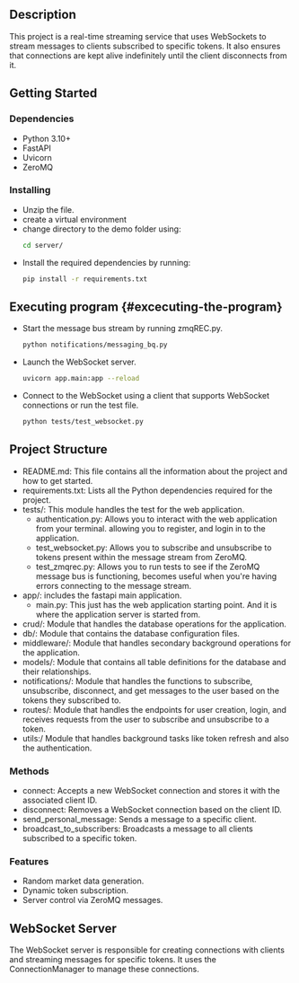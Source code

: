 ## Description

This project is a real-time streaming service that uses WebSockets to stream messages to clients subscribed to specific tokens. It also ensures that connections are kept alive indefinitely until the client disconnects from it.

## Getting Started

### Dependencies

- Python 3.10+
- FastAPI
- Uvicorn
- ZeroMQ

### Installing

- Unzip the file.
- create a virtual environment
- change directory to the demo folder using:
  ```bash
  cd server/
  ```
- Install the required dependencies by running:
  ```bash
  pip install -r requirements.txt
  ```

## Executing program {#excecuting-the-program}

- Start the message bus stream by running zmqREC.py.

  ```bash
  python notifications/messaging_bq.py
  ```
- Launch the WebSocket server.

  ```bash
  uvicorn app.main:app --reload
  ```
- Connect to the WebSocket using a client that supports WebSocket connections or run the test file.

  ```bash
  python tests/test_websocket.py
  ```

## Project Structure

- README.md: This file contains all the information about the project and how to get started.
- requirements.txt: Lists all the Python dependencies required for the project.
- tests/: This module handles the test for the web application.
  - authentication.py: Allows you to interact with the web application from your terminal. allowing you to register, and login in to the application.
  - test_websocket.py: Allows you to subscribe and unsubscribe to tokens present within the message stream from ZeroMQ.
  - test_zmqrec.py: Allows you to run tests to see if the ZeroMQ message bus is functioning, becomes useful when you're having errors connecting to the message stream.
- app/: includes the fastapi main application.
  - main.py: This just has the web application starting point. And it is where the application server is started from.
- crud/: Module that handles the database operations for the application.
- db/: Module that contains the database configuration files.
- middleware/: Module that handles secondary background operations for the application.
- models/: Module that contains all table definitions for the database and their relationships.
- notifications/: Module that handles the functions to subscribe, unsubscribe, disconnect, and get messages to the user based on the tokens they subscribed to.
- routes/: Module that handles the endpoints for user creation, login, and receives requests from the user to subscribe and unsubscribe to a token.
- utils:/ Module that handles background tasks like token refresh and also the authentication.

### Methods

- connect: Accepts a new WebSocket connection and stores it with the associated client ID.
- disconnect: Removes a WebSocket connection based on the client ID.
- send_personal_message: Sends a message to a specific client.
- broadcast_to_subscribers: Broadcasts a message to all clients subscribed to a specific token.

### Features

- Random market data generation.
- Dynamic token subscription.
- Server control via ZeroMQ messages.

## WebSocket Server

The WebSocket server is responsible for creating connections with clients and streaming messages for specific tokens. It uses the ConnectionManager to manage these connections.
